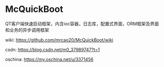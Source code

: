# McQuickBoot
QT客户端快速启动框架，内含ioc容器，日志库，配置式界面，ORM框架及界面和业务的异步调用框架

wiki: https://github.com/mrcao20/McQuickBoot/wiki

csdn: https://blog.csdn.net/m0_37989747?t=1

oschina: https://my.oschina.net/u/3371456